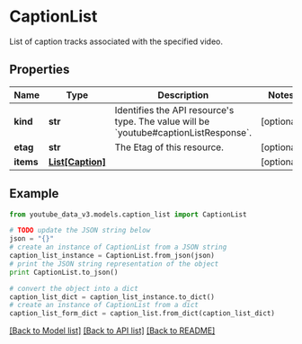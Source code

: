 # CaptionList

List of caption tracks associated with the specified video.

## Properties

| Name      | Type                            | Description                                                                                        | Notes      |
| --------- | ------------------------------- | -------------------------------------------------------------------------------------------------- | ---------- |
| **kind**  | **str**                         | Identifies the API resource&#39;s type. The value will be &#x60;youtube#captionListResponse&#x60;. | [optional] |
| **etag**  | **str**                         | The Etag of this resource.                                                                         | [optional] |
| **items** | [**List[Caption]**](Caption.md) |                                                                                                    | [optional] |

## Example

```python
from youtube_data_v3.models.caption_list import CaptionList

# TODO update the JSON string below
json = "{}"
# create an instance of CaptionList from a JSON string
caption_list_instance = CaptionList.from_json(json)
# print the JSON string representation of the object
print CaptionList.to_json()

# convert the object into a dict
caption_list_dict = caption_list_instance.to_dict()
# create an instance of CaptionList from a dict
caption_list_form_dict = caption_list.from_dict(caption_list_dict)
```

[[Back to Model list]](../README.md#documentation-for-models) [[Back to API list]](../README.md#documentation-for-api-endpoints) [[Back to README]](../README.md)
